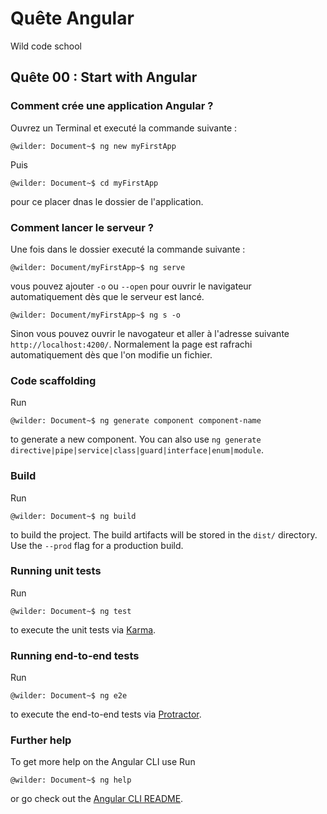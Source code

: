# Quête Angular 
Wild code school

## Quête 00 : Start with Angular 
### Comment crée une application Angular ?
Ouvrez un Terminal et executé la commande suivante :

```console
@wilder: Document~$ ng new myFirstApp
```
Puis 
```console
@wilder: Document~$ cd myFirstApp
```
pour ce placer dnas le dossier de l'application.

### Comment lancer le serveur ?
Une fois dans le dossier executé la commande suivante :

```console
@wilder: Document/myFirstApp~$ ng serve
```
vous pouvez ajouter  `-o` ou `--open` pour ouvrir le navigateur automatiquement dès que le serveur est lancé.
```console
@wilder: Document/myFirstApp~$ ng s -o
```
Sinon vous pouvez ouvrir le navogateur et aller à l'adresse suivante `http://localhost:4200/`. 
Normalement la page est rafrachi automatiquement dès que l'on modifie un fichier.

### Code scaffolding
Run 
```console
@wilder: Document~$ ng generate component component-name
```
to generate a new component. You can also use `ng generate directive|pipe|service|class|guard|interface|enum|module`.

### Build
Run 
```console
@wilder: Document~$ ng build
``` 
to build the project. The build artifacts will be stored in the `dist/` directory. Use the `--prod` flag for a production build.

### Running unit tests
Run
```console
@wilder: Document~$ ng test
``` 
to execute the unit tests via [Karma](https://karma-runner.github.io).

### Running end-to-end tests
Run
```console
@wilder: Document~$ ng e2e
```
to execute the end-to-end tests via [Protractor](http://www.protractortest.org/).

### Further help
To get more help on the Angular CLI use
Run
```console
@wilder: Document~$ ng help
```
or go check out the [Angular CLI README](https://github.com/angular/angular-cli/blob/master/README.md).
